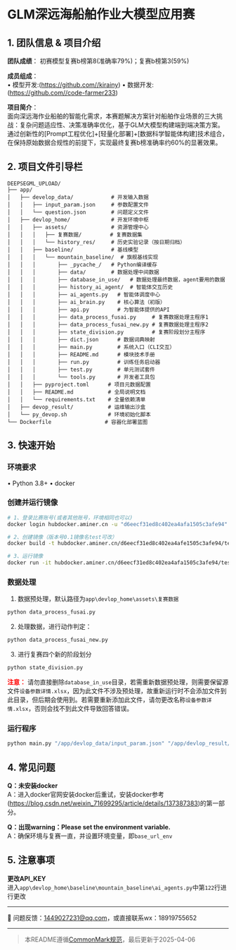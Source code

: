 

# GLM深远海船舶作业大模型应用赛

## 1. 团队信息 & 项目介绍
**团队成绩**：
初赛模型复赛b榜第8(准确率79%)；复赛b榜第3(59%)  

**成员组成**：  
• 模型开发:(https://github.com//kirainy)
• 数据开发:(https://github.com//code-farmer233)

**项目简介**：  
面向深远海作业船舶的智能化需求，本赛题解决方案针对船舶作业场景的三大挑战：复杂问题适应性、决策准确率优化，基于GLM大模型构建端到端决策方案。通过创新性的[Prompt工程优化]+[轻量化部署]+[数据科学智能体构建]技术组合，在保持原始数据合规性的前提下，实现最终复赛b榜准确率约60%的显著效果。

## 2. 项目文件引导栏
```
DEEPSEGML_UPLOAD/
├── app/
│   ├── develop_data/            # 开发输入数据
│   │   ├── input_param.json     # 参数配置文件
│   │   └── question.json        # 问题定义文件
│   ├── devlop_home/             # 开发环境中枢
│   │   ├── assets/              # 资源管理中心
│   │   │   ├── 复赛数据/         # 复赛数据集
│   │   │   └── history_res/     # 历史实验记录（按日期归档）
│   │   ├── baseline/            # 基线模型
│   │   │   └── mountain_baseline/  # 旗舰基线实现
│   │   │       ├── _pycache_/   # Python编译缓存
│   │   │       ├── data/        # 数据处理中间数据
│   │   │       ├── database_in_use/   # 数据处理最终数据，agent要用的数据
│   │   │       ├── history_ai_agent/  # 智能体交互历史
│   │   │       ├── ai_agents.py   # 智能体调度中心
│   │   │       ├── ai_brain.py    # 核心算法（初版）
│   │   │       ├── api.py         # 为智能体提供的API
│   │   │       ├── data_process_fusai.py     # 复赛数据处理主程序1
│   │   │       ├── data_process_fusai_new.py # 复赛数据处理主程序2
│   │   │       ├── state_division.py         # 复赛阶段划分主程序
│   │   │       ├── dict.json      # 数据词典映射
│   │   │       ├── main.py        # 系统入口（CLI交互）
│   │   │       ├── README.md      # 模块技术手册
│   │   │       ├── run.py         # 训练任务启动器
│   │   │       ├── test.py        # 单元测试套件
│   │   │       └── tools.py       # 开发者工具包
│   │   ├── pyproject.toml      # 项目元数据配置
│   │   ├── README.md           # 全局说明文档
│   │   └── requirements.txt    # 全量依赖清单
│   ├── devop_result/           # 运维输出沙盒
│   └── py_devop.sh             # 环境初始化脚本
└── Dockerfile                 # 容器化部署蓝图

```
## 3. 快速开始
### 环境要求
• Python 3.8+
• docker

### 创建并运行镜像
```bash
# 1、登录比赛账号(或者其他账号，环境相同也可以)
docker login hubdocker.aminer.cn -u "d6eecf31ed8c402ea4afa1505c3afe94" -p "@9,1yMCH!rK{"

# 2、创建镜像（版本号0.1镜像名test可改）
docker build -t hubdocker.aminer.cn/d6eecf31ed8c402ea4afe1505c3afe94/test:0.1 .

# 3、运行镜像
docker run -it hubdocker.aminer.cn/d6eecf31ed8c402ea4afa1505c3afe94/test:0.1 /bin/bash
```
### 数据处理
1. 数据预处理，默认路径为`app\devlop_home\assets\复赛数据`
```bash
python data_process_fusai.py
```
2. 处理数据，进行动作判定：
```bash
python data_process_fusai_new.py
```
3. 进行复赛四个新的阶段划分
```bash
python state_division.py
```
**<span style="color:red">注意：</span>**
请勿直接删除`database_in_use`目录，若需重新数据预处理，则需要保留源文件`设备参数详情.xlsx`，因为此文件不涉及预处理，故重新运行时不会添加文件到此目录，但后期会使用到。若需要重新添加此文件，请勿更改名称`设备参数详情.xlsx`，否则会找不到此文件导致回答错误。

### 运行程序
```bash
python main.py "/app/devlop_data/input_param.json" "/app/devlop_result/answer.jsonl"
```



## 4. 常见问题
**Q：未安装docker**  
A：进入docker官网安装docker后重试，安装docker参考(https://blog.csdn.net/weixin_71699295/article/details/137387383)的第一部分。

**Q：出现warning：Please set the environment variable.**  
A：确保环境与复赛一直，并设置环境变量，即`base_url_env`


## 5. 注意事项
**更改API_KEY**  
进入`app\devlop_home\baseline\mountain_baseline\ai_agents.py`中第`122`行进行更改


---


🐛 问题反馈：1449027231@qq.com，或直接联系wx：18919755652

---

> 本README遵循[CommonMark规范](https://commonmark.org/)，最后更新于2025-04-06
